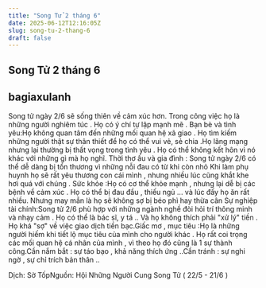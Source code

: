 ```yaml
---
title: "Song Tử 2 tháng 6"
date: 2025-06-12T12:16:05Z
slug: song-tu-2-thang-6
draft: false
---
```


## Song Tử 2 tháng 6

## bagiaxulanh

Song tử ngày 2/6 sẽ sống thiên về cảm xúc hơn. Trong công việc họ là những người nghiêm túc . Họ có ý chí tự lập mạnh mẽ . 
Bạn bè và tình yêu:Họ không quan tâm đến những mối quan hệ xã giao . Họ tìm kiếm những người thật sự thân thiết để họ có thể vui vẻ, sẻ chia .Họ lãng mạng nhưng lại thường bị thất vọng trong tình yêu . Họ có thể không kết hôn vì nó khác với những gì mà họ nghĩ. 
Thời thơ ấu và gia đình : Song tử ngày 2/6 có thể dễ dàng bị tổn thương vì những nỗi đau có từ khi còn nhỏ  Khi làm phụ huynh họ sẽ rất yêu thương con cái mình , nhưng nhiều lúc cũng khắt khe hơi quá với chúng . Sức khỏe :Họ có cơ thể khỏe mạnh , nhưng lại dễ bị các bệnh về cảm xúc . Họ có thể bị đau đầu , thiếu ngủ ... và lúc đấy họ ăn rất nhiều. Nhưng may mắn là họ sẽ không sợ bị béo phì hay thừa cân Sự nghiệp tài chính:Song tử 2/6 phù hợp với những ngành nghề đòi hỏi trí thông minh và nhạy cảm . Họ có thể là bác sĩ, y tá .. Và họ không thích phải "xử lý" tiền . Họ khá "sợ" về việc giao dịch tiền bạc.Giấc mơ , mục tiêu :Họ là những người hiếm khi tiết lộ mục tiêu của mình cho người khác . Họ rất coi trọng các mối quan hệ cá nhân của mình , vì theo họ đó cũng là 1 sự thành công.Cần nắm bắt : sự táo bạo , khả năng thích ứng ..Cần tránh : sự nghi ngờ , sự chỉ trích bản thân .. 
 
Dịch: Sờ TốpNguồn: Hội Những Người Cung Song Tử ( 22/5 - 21/6 )